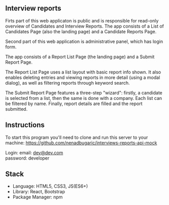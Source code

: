 

## Interview reports

Firts part of this web applicaton is public and is responsible for read-only overview of Candidates and Interview Reports.
The app consists of a List of Candidates Page (also the landing page) and a Candidate Reports Page.

Second part of this web application is administrative panel, which has login form. 

The app consists of a Report List Page (the landing page) and a Submit Report Page.

The Report List Page uses a list layout with basic report info shown. It also enables deleting entries and viewing reports in more detail (using a modal dialog), as well as filtering reports through keyword search.

The Submit Report Page features a three-step "wizard": firstly, a candidate is selected from a list, then the same is done with a company. Each list can be filtered by name. Finally, report details are filled and the report submitted.

## Instructions

To start this program you'll need to clone and run this server to your machine: 
https://github.com/nenadbugaric/interviews-reports-api-mock

Login: 
  email: dev@dev.com  
  password: developer

## Stack

- Language: HTML5, CSS3, JS(ES6+)
- Library: React, Bootstrap
- Package Manager: npm
